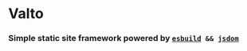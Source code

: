 # Valto

### Simple static site framework powered by <code>[esbuild](https://github.com/evanw/esbuild) && [jsdom](https://github.com/jsdom/jsdom)</code>
